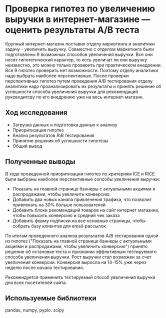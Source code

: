# Проверка гипотез по увеличению выручки в интернет-магазине —оценить результаты A/B теста

Крупный интернет-магазин поставил отделу маркетинга и аналитики задачу - увеличить выручку. Совместно с отделом маркетинга были подготовлены 9 возможных способов увеличения выручки. Все они носят гипотетический характер, то есть увеличат ли они выручку неизвестно, это можно только проверить при практическом внедрении. Все 9 гипотез проверить нет возможности. Поэтому отделу аналитики надо выбрать наиболее перспективные. После проверки перспективных гипотез путем проведения A/B тестирования отделу аналитики надо проанализировать их результаты и принять решение об успешности способа увеличения выручки для рекомендаций руководитсву по его внедрению уже на весь интернет-магазин.

## Ход исследования

- Загрузка данных и подготовка данных к анализу
- Приоритизация гипотез
- Анализ результатов А\В тестирования
- Принятие решения об успешности гипотезы
- Общий вывод

## Полученные выводы

В ходе проведенной приоритизации гипотез по критериям ICE и RICE были выбраны наиболее перспективные сопсобы увеличения выручки:

- Показать на главной странице баннеры с актуальными акциями и распродажами, чтобы увеличить конверсию.
- Добавить два новых канала привлечения трафика, что позволит привлекать на 30% больше пользователей
- Добавить блоки рекомендаций товаров на сайт интернет магазина, чтобы повысить конверсию и средний чек заказа
- Добавить форму подписки на все основные страницы, чтобы собрать базу клиентов для email-рассылок

По итогам проведенного анализа результатов А/В тестирования одной из гипотез ("Показать на главной странице баннеры с актуальными акциями и распродажами, чтобы увеличить конверсию") принято решение об остановке теста и признании эффективным тестируемого способа увеличения выручки. Рост выручки стал возможен за счет увеличения конверсии. Конверсия выросла на 14-15% уже через неделю после начала тестирования.

Рекомендуется применить тестируемый способ увеличения выручки для всех посетителей сайта.

## Используемые библиотеки

pandas, numpy, pyplo. scipy
